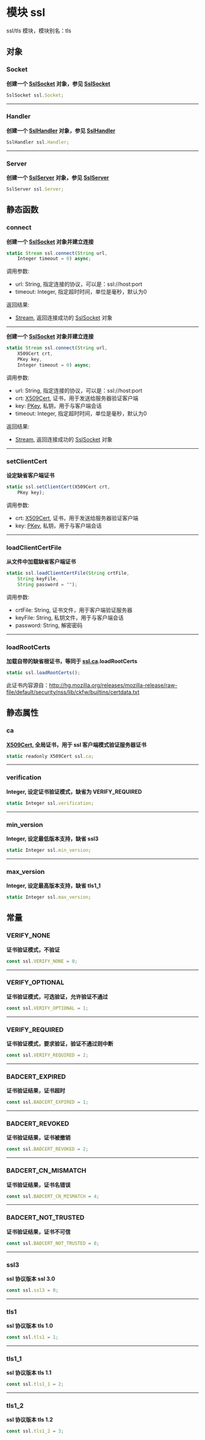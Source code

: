 # 模块 ssl
ssl/tls 模块，模块别名：tls

## 对象
        
### Socket
**创建一个 [SslSocket](../../object/ifs/SslSocket.md) 对象，参见 [SslSocket](../../object/ifs/SslSocket.md)**

```JavaScript
SslSocket ssl.Socket;
```

--------------------------
### Handler
**创建一个 [SslHandler](../../object/ifs/SslHandler.md) 对象，参见 [SslHandler](../../object/ifs/SslHandler.md)**

```JavaScript
SslHandler ssl.Handler;
```

--------------------------
### Server
**创建一个 [SslServer](../../object/ifs/SslServer.md) 对象，参见 [SslServer](../../object/ifs/SslServer.md)**

```JavaScript
SslServer ssl.Server;
```

## 静态函数
        
### connect
**创建一个 [SslSocket](../../object/ifs/SslSocket.md) 对象并建立连接**

```JavaScript
static Stream ssl.connect(String url,
    Integer timeout = 0) async;
```

调用参数:
* url: String, 指定连接的协议，可以是：ssl://host:port
* timeout: Integer, 指定超时时间，单位是毫秒，默认为0

返回结果:
* [Stream](../../object/ifs/Stream.md), 返回连接成功的 [SslSocket](../../object/ifs/SslSocket.md) 对象

--------------------------
**创建一个 [SslSocket](../../object/ifs/SslSocket.md) 对象并建立连接**

```JavaScript
static Stream ssl.connect(String url,
    X509Cert crt,
    PKey key,
    Integer timeout = 0) async;
```

调用参数:
* url: String, 指定连接的协议，可以是：ssl://host:port
* crt: [X509Cert](../../object/ifs/X509Cert.md), 证书，用于发送给服务器验证客户端
* key: [PKey](../../object/ifs/PKey.md), 私钥，用于与客户端会话
* timeout: Integer, 指定超时时间，单位是毫秒，默认为0

返回结果:
* [Stream](../../object/ifs/Stream.md), 返回连接成功的 [SslSocket](../../object/ifs/SslSocket.md) 对象

--------------------------
### setClientCert
**设定缺省客户端证书**

```JavaScript
static ssl.setClientCert(X509Cert crt,
    PKey key);
```

调用参数:
* crt: [X509Cert](../../object/ifs/X509Cert.md), 证书，用于发送给服务器验证客户端
* key: [PKey](../../object/ifs/PKey.md), 私钥，用于与客户端会话

--------------------------
### loadClientCertFile
**从文件中加载缺省客户端证书**

```JavaScript
static ssl.loadClientCertFile(String crtFile,
    String keyFile,
    String password = "");
```

调用参数:
* crtFile: String, 证书文件，用于客户端验证服务器
* keyFile: String, 私钥文件，用于与客户端会话
* password: String, 解密密码

--------------------------
### loadRootCerts
**加载自带的缺省根证书，等同于 [ssl.ca](ssl.md#ca).loadRootCerts**

```JavaScript
static ssl.loadRootCerts();
```

此证书内容源自：http://hg.mozilla.org/releases/mozilla-release/raw-file/default/security/nss/lib/ckfw/builtins/certdata.txt

## 静态属性
        
### ca
**[X509Cert](../../object/ifs/X509Cert.md), 全局证书，用于 ssl 客户端模式验证服务器证书**

```JavaScript
static readonly X509Cert ssl.ca;
```

--------------------------
### verification
**Integer, 设定证书验证模式，缺省为 VERIFY_REQUIRED**

```JavaScript
static Integer ssl.verification;
```

--------------------------
### min_version
**Integer, 设定最低版本支持，缺省 ssl3**

```JavaScript
static Integer ssl.min_version;
```

--------------------------
### max_version
**Integer, 设定最高版本支持，缺省 tls1_1**

```JavaScript
static Integer ssl.max_version;
```

## 常量
        
### VERIFY_NONE
**证书验证模式，不验证**

```JavaScript
const ssl.VERIFY_NONE = 0;
```

--------------------------
### VERIFY_OPTIONAL
**证书验证模式，可选验证，允许验证不通过**

```JavaScript
const ssl.VERIFY_OPTIONAL = 1;
```

--------------------------
### VERIFY_REQUIRED
**证书验证模式，要求验证，验证不通过则中断**

```JavaScript
const ssl.VERIFY_REQUIRED = 2;
```

--------------------------
### BADCERT_EXPIRED
**证书验证结果，证书超时**

```JavaScript
const ssl.BADCERT_EXPIRED = 1;
```

--------------------------
### BADCERT_REVOKED
**证书验证结果，证书被撤销**

```JavaScript
const ssl.BADCERT_REVOKED = 2;
```

--------------------------
### BADCERT_CN_MISMATCH
**证书验证结果，证书名错误**

```JavaScript
const ssl.BADCERT_CN_MISMATCH = 4;
```

--------------------------
### BADCERT_NOT_TRUSTED
**证书验证结果，证书不可信**

```JavaScript
const ssl.BADCERT_NOT_TRUSTED = 8;
```

--------------------------
### ssl3
**ssl 协议版本 ssl 3.0**

```JavaScript
const ssl.ssl3 = 0;
```

--------------------------
### tls1
**ssl 协议版本 tls 1.0**

```JavaScript
const ssl.tls1 = 1;
```

--------------------------
### tls1_1
**ssl 协议版本 tls 1.1**

```JavaScript
const ssl.tls1_1 = 2;
```

--------------------------
### tls1_2
**ssl 协议版本 tls 1.2**

```JavaScript
const ssl.tls1_2 = 3;
```

